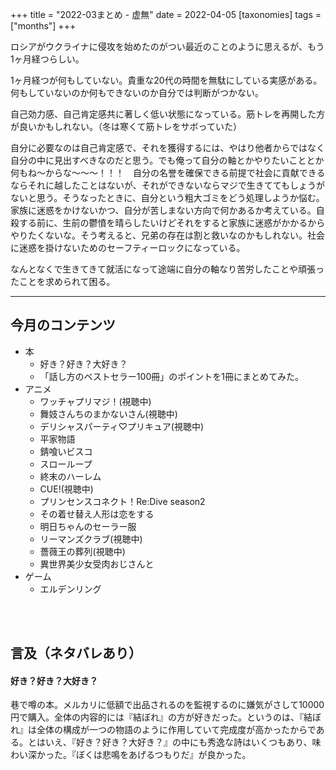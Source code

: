 +++
title = "2022-03まとめ - 虚無"
date = 2022-04-05
[taxonomies]
tags =["months"]
+++

ロシアがウクライナに侵攻を始めたのがつい最近のことのように思えるが、もう1ヶ月経つらしい。

<!-- more -->

1ヶ月経つが何もしていない。貴重な20代の時間を無駄にしている実感がある。何もしていないのか何もできないのか自分では判断がつかない。

自己効力感、自己肯定感共に著しく低い状態になっている。筋トレを再開した方が良いかもしれない。（冬は寒くて筋トレをサボっていた）

自分に必要なのは自己肯定感で、それを獲得するには、やはり他者からではなく自分の中に見出すべきなのだと思う。でも俺って自分の軸とかやりたいこととか何もね〜からな〜〜〜！！！　自分の名誉を確保できる前提で社会に貢献できるならそれに越したことはないが、それができないならマジで生きててもしょうがないと思う。そうなったときに、自分という粗大ゴミをどう処理しようか悩む。家族に迷惑をかけないかつ、自分が苦しまない方向で何かあるか考えている。自殺する前に、生前の鬱憤を晴らしたいけどそれをすると家族に迷惑がかかるからやりたくないな。そう考えると、兄弟の存在は割と救いなのかもしれない。社会に迷惑を掛けないためのセーフティーロックになっている。

なんとなくで生きてきて就活になって途端に自分の軸なり苦労したことや頑張ったことを求められて困る。

---
## 今月のコンテンツ
+ 本
    + 好き？好き？大好き？
    + 「話し方のベストセラー100冊」のポイントを1冊にまとめてみた。
+ アニメ
    + ワッチャプリマジ！(視聴中)
    + 舞妓さんちのまかないさん(視聴中)
    + デリシャスパーティ♡プリキュア(視聴中)
    + 平家物語
    + 錆喰いビスコ
    + スローループ
    + 終末のハーレム
    + CUE!(視聴中)
    + プリンセンスコネクト！Re:Dive season2
    + その着せ替え人形は恋をする
    + 明日ちゃんのセーラー服
    + リーマンズクラブ(視聴中)
    + 薔薇王の葬列(視聴中)
    + 異世界美少女受肉おじさんと
+ ゲーム
    + エルデンリング


<br><br>

## 言及（ネタバレあり）
#### 好き？好き？大好き？
巷で噂の本。メルカリに低額で出品されるのを監視するのに嫌気がさして10000円で購入。全体の内容的には『結ぼれ』の方が好きだった。というのは、『結ぼれ』は全体の構成が一つの物語のように作用していて完成度が高かったからである。とはいえ、『好き？好き？大好き？』の中にも秀逸な詩はいくつもあり、味わい深かった。『ぼくは悲鳴をあげるつもりだ』が良かった。


